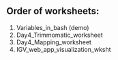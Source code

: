 ## Order of worksheets:
<ol>
<li>Variables_in_bash (demo)</li>
<li>Day4_Trimmomatic_worksheet</li>
<li>Day4_Mapping_worksheet</li>
<li>IGV_web_app_visualization_wksht</li>
</ol>
